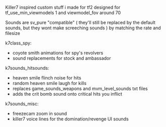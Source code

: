 Killer7 inspired custom stuff i made for tf2
designed for tf_use_min_viewmodels 1 and viewmodel_fov around 70

Sounds are sv_pure "compatible" ( they'll still be replaced by the default sounds, but they wont make screeching sounds ) by matching the rate and filesize

k7class_spy:
  - coyote smith animations for spy's revolvers
  - sound replacements for stock and ambassador

k7sounds_hitsounds:
  - heaven smile flinch noise for hits
  - random heaven smile laugh for kills
  - replaces game_sounds_weapons and mvm_level_sounds txt files
  - adds the crit bomb sound onto critical hits you inflict
  
k7sounds_misc:
  - freezecam zoom in sound
  - killer7 voice lines for the domination/revenge UI sounds
